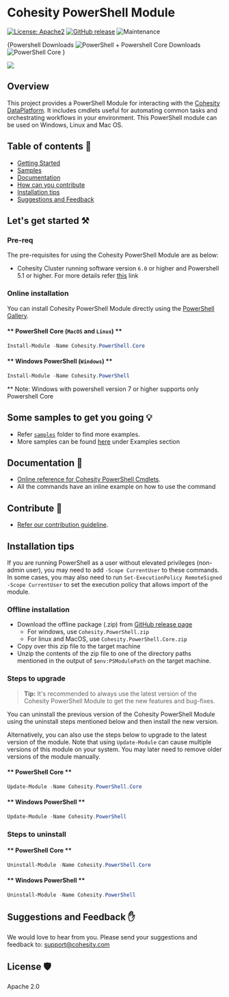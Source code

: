 <!--
  Title: Cohesity PowerShell Module
  Description: This project provides a PowerShell Module for interacting with the Cohesity DataPlatform
  Author: Cohesity Inc
  -->
# Cohesity PowerShell Module
[![License: Apache2](https://img.shields.io/hexpm/l/plug.svg)](https://github.com/cohesity/cohesity-powershell-module/blob/master/LICENSE)
[![GitHub release](https://img.shields.io/github/release/cohesity/cohesity-powershell-module.svg)](https://github.com/cohesity/cohesity-powershell-module/releases/)
![Maintenance](https://img.shields.io/maintenance/yes/2023)

{Powershell Downloads ![PowerShell](https://img.shields.io/powershellgallery/dt/cohesity.powershell) + 
Powershell Core Downloads![PowerShell Core](https://img.shields.io/powershellgallery/dt/cohesity.powershell.core) }

![](docs/assets/images/cohesity_powershell.png)

## Overview

This project provides a PowerShell Module for interacting with the [Cohesity DataPlatform](https://www.cohesity.com/products/data-platform). It includes cmdlets useful for automating common tasks and orchestrating workflows in your environment. This PowerShell module can be used on Windows, Linux and Mac OS.

## Table of contents :scroll:

 - [Getting Started](#get-started)
 - [Samples](#examples)
 - [Documentation](#doc)
 - [How can you contribute](#contribute)
 - [Installation tips](#tips)
 - [Suggestions and Feedback](#suggest)
 
 

## <a name="get-started"></a> Let's get started :hammer_and_pick:

### Pre-req

The pre-requisites for using the Cohesity PowerShell Module are as below:

* Cohesity Cluster running software version `6.0` or higher and Powershell 5.1 or higher. For more details refer [this](./docs/pre-requisites.md) link

### Online installation

You can install Cohesity PowerShell Module directly using the [PowerShell Gallery](https://www.powershellgallery.com/packages?q=cohesity).

#### ** PowerShell Core (`MacOS` and `Linux`) **

  ```powershell
  Install-Module -Name Cohesity.PowerShell.Core
  ```

#### ** Windows PowerShell (`Windows`) **

  ```powershell
  Install-Module -Name Cohesity.PowerShell
  ```

  ** Note: Windows with powershell version 7 or higher supports only Powershell Core

## <a name="examples"></a> Some samples to get you going :bulb:

* Refer [`samples`](./samples) folder to find more examples.
* More samples can be found [here](https://cohesity.github.io/cohesity-powershell-module/#/samples/list-protectionJob-start-times) under Examples section

## <a name="doc"></a> Documentation :book:

* [Online reference for Cohesity PowerShell Cmdlets](https://cohesity.github.io/cohesity-powershell-module/#/cmdlets-reference/connect-cohesitycluster).
* All the commands have an inline example on how to use the command


## <a name="contribute"></a> Contribute :handshake:

* [Refer our contribution guideline](./CONTRIBUTING.md).

## <a name="tips"></a> Installation tips 

<!-- tabs:end -->

  If you are running PowerShell as a user without elevated privileges (non-admin user), you may need to add `-Scope CurrentUser` to these commands. In some cases, you may also need to run `Set-ExecutionPolicy RemoteSigned -Scope CurrentUser` to set the execution policy that allows import of the module.
  
### Offline installation

* Download the offline package (.zip) from [GitHub release page](https://github.com/cohesity/cohesity-powershell-module/releases)
  * For windows, use `Cohesity.PowerShell.zip`
  * For linux and MacOS, use `Cohesity.PowerShell.Core.zip`
* Copy over this zip file to the target machine
* Unzip the contents of the zip file to one of the directory paths mentioned in the output of `$env:PSModulePath` on the target machine.

### Steps to upgrade

> **Tip:** It's recommended to always use the latest version of the Cohesity PowerShell Module to get the new features and bug-fixes.

You can uninstall the previous version of the Cohesity PowerShell Module using the uninstall steps mentioned below and then install the new version.

Alternatively, you can also use the steps below to upgrade to the latest version of the module. Note that using `Update-Module` can cause multiple versions of this module on your system. You may later need to remove older versions of the module manually.

<!-- tabs:start -->

#### ** PowerShell Core **

  ```powershell
  Update-Module -Name Cohesity.PowerShell.Core
  ```

#### ** Windows PowerShell **

  ```powershell
  Update-Module -Name Cohesity.PowerShell
  ```

<!-- tabs:end -->

### Steps to uninstall

<!-- tabs:start -->

#### ** PowerShell Core **

  ```powershell
  Uninstall-Module -Name Cohesity.PowerShell.Core
  ```

#### ** Windows PowerShell **

  ```powershell
  Uninstall-Module -Name Cohesity.PowerShell
  ```

<!-- tabs:end -->


## <a name="suggest"></a> Suggestions and Feedback :raised_hand:

We would love to hear from you. Please send your suggestions and feedback to: [support@cohesity.com](mailto:support@cohesity.com)

## License :shield:

Apache 2.0
